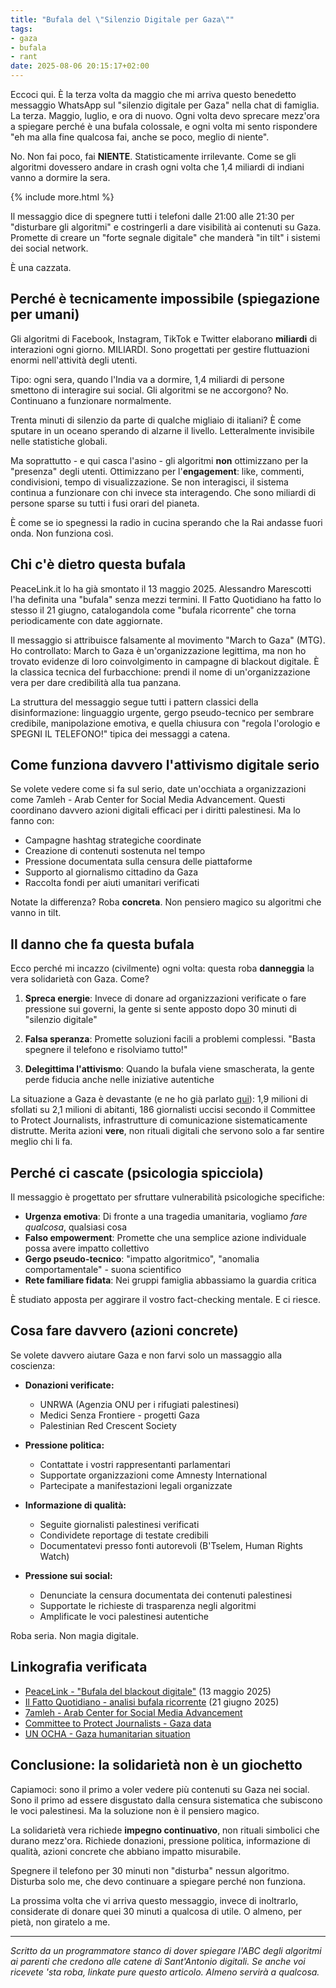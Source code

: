 ```yaml
---
title: "Bufala del \"Silenzio Digitale per Gaza\""
tags:
- gaza
- bufala
- rant
date: 2025-08-06 20:15:17+02:00
---
```


Eccoci qui. È la terza volta da maggio che mi arriva questo benedetto messaggio WhatsApp sul "silenzio digitale per Gaza" nella chat di famiglia. La terza. Maggio, luglio, e ora di nuovo. Ogni volta devo sprecare mezz'ora a spiegare perché è una bufala colossale, e ogni volta mi sento rispondere "eh ma alla fine qualcosa fai, anche se poco, meglio di niente".

No. Non fai poco, fai **NIENTE**. Statisticamente irrilevante. Come se gli algoritmi dovessero andare in crash ogni volta che 1,4 miliardi di indiani vanno a dormire la sera.

{% include more.html %}

Il messaggio dice di spegnere tutti i telefoni dalle 21:00 alle 21:30 per "disturbare gli algoritmi" e costringerli a dare visibilità ai contenuti su Gaza. Promette di creare un "forte segnale digitale" che manderà "in tilt" i sistemi dei social network.

È una cazzata.

## Perché è tecnicamente impossibile (spiegazione per umani)

Gli algoritmi di Facebook, Instagram, TikTok e Twitter elaborano **miliardi** di interazioni ogni giorno. MILIARDI. Sono progettati per gestire fluttuazioni enormi nell'attività degli utenti.

Tipo: ogni sera, quando l'India va a dormire, 1,4 miliardi di persone smettono di interagire sui social. Gli algoritmi se ne accorgono? No. Continuano a funzionare normalmente.

Trenta minuti di silenzio da parte di qualche migliaio di italiani? È come sputare in un oceano sperando di alzarne il livello.   Letteralmente invisibile nelle statistiche globali.

Ma soprattutto - e qui casca l'asino - gli algoritmi **non** ottimizzano per la "presenza" degli utenti. Ottimizzano per l'**engagement**: like, commenti, condivisioni, tempo di visualizzazione. Se non interagisci, il sistema continua a funzionare con chi invece sta interagendo. Che sono miliardi di persone sparse su tutti i fusi orari del pianeta.

È come se io spegnessi la radio in cucina sperando che la Rai andasse fuori onda. Non funziona così.

## Chi c'è dietro questa bufala

PeaceLink.it lo ha già smontato il 13 maggio 2025. Alessandro Marescotti l'ha definita una "bufala" senza mezzi termini. Il Fatto Quotidiano ha fatto lo stesso il 21 giugno, catalogandola come "bufala ricorrente" che torna periodicamente con date aggiornate.

Il messaggio si attribuisce falsamente al movimento "March to Gaza" (MTG). Ho controllato: March to Gaza è un'organizzazione legittima, ma non ho trovato evidenze di loro coinvolgimento in campagne di blackout digitale. È la classica tecnica del furbacchione: prendi il nome di un'organizzazione vera per dare credibilità alla tua panzana.

La struttura del messaggio segue tutti i pattern classici della disinformazione: linguaggio urgente, gergo pseudo-tecnico per sembrare credibile, manipolazione emotiva, e quella chiusura con "regola l'orologio e SPEGNI IL TELEFONO!" tipica dei messaggi a catena.

## Come funziona davvero l'attivismo digitale serio

Se volete vedere come si fa sul serio, date un'occhiata a organizzazioni come 7amleh - Arab Center for Social Media Advancement. Questi coordinano davvero azioni digitali efficaci per i diritti palestinesi. Ma lo fanno con:

- Campagne hashtag strategiche coordinate
- Creazione di contenuti sostenuta nel tempo
- Pressione documentata sulla censura delle piattaforme
- Supporto al giornalismo cittadino da Gaza
- Raccolta fondi per aiuti umanitari verificati

Notate la differenza? Roba **concreta**. Non pensiero magico su algoritmi che vanno in tilt.

## Il danno che fa questa bufala

Ecco perché mi incazzo (civilmente) ogni volta: questa roba **danneggia** la vera solidarietà con Gaza. Come?

1. **Spreca energie**: Invece di donare ad organizzazioni verificate o fare pressione sui governi, la gente si sente apposto dopo 30 minuti di "silenzio digitale"

2. **Falsa speranza**: Promette soluzioni facili a problemi complessi. "Basta spegnere il telefono e risolviamo tutto!"

3. **Delegittima l'attivismo**: Quando la bufala viene smascherata, la gente perde fiducia anche nelle iniziative autentiche

La situazione a Gaza è devastante (e ne ho già parlato [qui](https://klez.me/2025/07/15/gabonzo-robot-e-il-genocidio-industriale-quando-la-realt%C3%A0-supera-la-satira/)): 1,9 milioni di sfollati su 2,1 milioni di abitanti, 186 giornalisti uccisi secondo il Committee to Protect Journalists, infrastrutture di comunicazione sistematicamente distrutte. Merita azioni **vere**, non rituali digitali che servono solo a far sentire meglio chi li fa.

## Perché ci cascate (psicologia spicciola)

Il messaggio è progettato per sfruttare vulnerabilità psicologiche specifiche:

- **Urgenza emotiva**: Di fronte a una tragedia umanitaria, vogliamo *fare qualcosa*, qualsiasi cosa
- **Falso empowerment**: Promette che una semplice azione individuale possa avere impatto collettivo
- **Gergo pseudo-tecnico**: "impatto algoritmico", "anomalia comportamentale" - suona scientifico
- **Rete familiare fidata**: Nei gruppi famiglia abbassiamo la guardia critica

È studiato apposta per aggirare il vostro fact-checking mentale. E ci riesce.

## Cosa fare davvero (azioni concrete)

Se volete davvero aiutare Gaza e non farvi solo un massaggio alla coscienza:

- **Donazioni verificate:**
    - UNRWA (Agenzia ONU per i rifugiati palestinesi)
    - Medici Senza Frontiere - progetti Gaza
    - Palestinian Red Crescent Society

- **Pressione politica:**
    - Contattate i vostri rappresentanti parlamentari
    - Supportate organizzazioni come Amnesty International
    - Partecipate a manifestazioni legali organizzate

- **Informazione di qualità:**
    - Seguite giornalisti palestinesi verificati
    - Condividete reportage di testate credibili
    - Documentatevi presso fonti autorevoli (B'Tselem, Human Rights Watch)

- **Pressione sui social:**
    - Denunciate la censura documentata dei contenuti palestinesi
    - Supportate le richieste di trasparenza negli algoritmi
    - Amplificate le voci palestinesi autentiche

Roba seria. Non magia digitale.

## Linkografia verificata

- [PeaceLink - "Bufala del blackout digitale"](https://www.peacelink.it) (13 maggio 2025)
- [Il Fatto Quotidiano - analisi bufala ricorrente](https://www.ilfattoquotidiano.it) (21 giugno 2025)
- [7amleh - Arab Center for Social Media Advancement](https://7amleh.org)
- [Committee to Protect Journalists - Gaza data](https://cpj.org)
- [UN OCHA - Gaza humanitarian situation](https://www.ochaopt.org)

## Conclusione: la solidarietà non è un giochetto

Capiamoci: sono il primo a voler vedere più contenuti su Gaza nei social. Sono il primo ad essere disgustato dalla censura sistematica che subiscono le voci palestinesi. Ma la soluzione non è il pensiero magico.

La solidarietà vera richiede **impegno continuativo**, non rituali simbolici che durano mezz'ora. Richiede donazioni, pressione politica, informazione di qualità, azioni concrete che abbiano impatto misurabile.

Spegnere il telefono per 30 minuti non "disturba" nessun algoritmo. Disturba solo me, che devo continuare a spiegare perché non funziona.

La prossima volta che vi arriva questo messaggio, invece di inoltrarlo, considerate di donare quei 30 minuti a qualcosa di utile. O almeno, per pietà, non giratelo a me.

---

*Scritto da un programmatore stanco di dover spiegare l'ABC degli algoritmi ai parenti che credono alle catene di Sant'Antonio digitali. Se anche voi ricevete 'sta roba, linkate pure questo articolo. Almeno servirà a qualcosa.*
